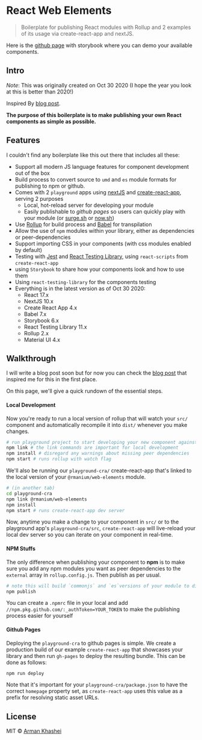 # React Web Elements

> Boilerplate for publishing React modules with Rollup and 2 examples of its usage via create-react-app and nextJS.

Here is the [github page](https://rmanium.github.io/web-elements) with storybook where you can demo your available components.

## Intro

_Note_: This was originally created on Oct 30 2020 (I hope the year you look at this is better than 2020!)

Inspired By [blog post](https://hackernoon.com/publishing-baller-react-modules-2b039d84bce7).

**The purpose of this boilerplate is to make publishing your own React components as simple as possible.**

## Features

I couldn't find any boilerplate like this out there that includes all these:

- Support all modern JS language features for component development out of the box
- Build process to convert source to `umd` and `es` module formats for publishing to npm or github.
- Comes with 2 `playground` apps using [nextJS](https://nextjs.org/) and [create-react-app](https://github.com/facebookincubator/create-react-app), serving 2 purposes
  - Local, hot-reload server for developing your module
  - Easily publishable to _github pages_ so users can quickly play with your module (or [surge.sh](http://surge.sh/) or [now.sh](https://zeit.co/now))
- Use [Rollup](https://rollupjs.org/) for build process and [Babel](https://babeljs.io/) for transpilation
- Allow the use of `npm` modules within your library, either as dependencies or peer-dependencies
- Support importing CSS in your components (with css modules enabled by default)
- Testing with [Jest](https://facebook.github.io/jest/) and [React Testing Library](https://testing-library.com/docs/react-testing-library/intro), using `react-scripts` from `create-react-app`
- using `Storybook` to share how your components look and how to use them
- Using `react-testing-library` for the components testing
- Everything is in the latest version as of Oct 30 2020:
  - React 17.x
  - NextJS 10.x
  - Create React App 4.x
  - Babel 7.x
  - Storybook 6.x
  - React Testing Library 11.x
  - Rollup 2.x
  - Material UI 4.x

## Walkthrough

I will write a blog post soon but for now you can check the [blog post](https://hackernoon.com/publishing-baller-react-modules-2b039d84bce7) that inspired me for this in the first place.

On this page, we'll give a quick rundown of the essential steps.

#### Local Development

Now you're ready to run a local version of rollup that will watch your `src/` component and automatically recompile it into `dist/` whenever you make changes.

```bash
# run playground project to start developing your new component against
npm link # the link commands are important for local development
npm install # disregard any warnings about missing peer dependencies
npm start # runs rollup with watch flag
```

We'll also be running our `playground-cra/` create-react-app that's linked to the local version of your `@rmanium/web-elements` module.

```bash
# (in another tab)
cd playground-cra
npm link @rmanium/web-elements
npm install
npm start # runs create-react-app dev server
```

Now, anytime you make a change to your component in `src/` or to the playground app's `playground-cra/src`, `create-react-app` will live-reload your local dev server so you can iterate on your component in real-time.

#### NPM Stuffs

The only difference when publishing your component to **npm** is to make sure you add any npm modules you want as peer dependencies to the `external` array in `rollup.config.js`. Then publish as per usual.

```bash
# note this will build `commonjs` and `es`versions of your module to dist/
npm publish
```

You can create a `.npmrc` file in your local and add `//npm.pkg.github.com/:_authToken=YOUR_TOKEN` to make the publishing process easier for yourself

#### Github Pages

Deploying the `playground-cra` to github pages is simple. We create a production build of our example `create-react-app` that showcases your library and then run `gh-pages` to deploy the resulting bundle. This can be done as follows:

```bash
npm run deploy
```

Note that it's important for your `playground-cra/package.json` to have the correct `homepage` property set, as `create-react-app` uses this value as a prefix for resolving static asset URLs.

## License

MIT © [Arman Khashei](https://github.com/rmanium)
